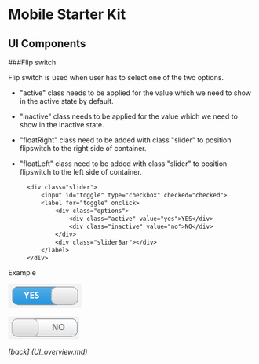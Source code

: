 Mobile Starter Kit
================================

UI Components
--------------------------------

###Flip switch


Flip switch is used when user has to select one of the two options.

* "active" class needs to be applied for the value which we need to show in the active state by default.
* "inactive" class needs to be applied for the value which we need to show in the inactive state.
* "floatRight" class need to be added with class "slider" to position flipswitch to the right side of container.
* "floatLeft" class need to be added with class "slider" to position flipswitch to the left side of container.

		
		<div class="slider">
			<input id="toggle" type="checkbox" checked="checked">
			<label for="toggle" onclick>
				<div class="options">                       
					<div class="active" value="yes">YES</div>
					<div class="inactive" value="no">NO</div>
				</div>
				<div class="sliderBar"></div>
			</label>
		</div>
		
Example
              
![alt text][FlipswitchYes]

[FlipswitchYes]: ../screenshots/flipswitchYes.png "Demo"


![alt text][flipswitchNo]

[flipswitchNo]: ../screenshots/FlipswitchNo.png "Demo"

*[back] (UI_overview.md)*  

